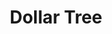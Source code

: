 ---
title: "Dollar Tree"
url: /chicago/dollar-tree-north-milwaukee-avenue-2/
shop: variety store
---